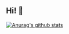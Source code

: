 ## Hi! 👋

[![Anurag's github stats](https://github-readme-stats.vercel.app/api?username=Kevin996233&theme=tokyonight)](https://github.com/Kevin996233/github-readme-stats)

<!--
**Kevin996233/Kevin996233** is a ✨ _special_ ✨ repository because its `README.md` (this file) appears on your GitHub profile.

Here are some ideas to get you started:

- 🔭 I’m currently working on ...
- 🌱 I’m currently learning ...
- 👯 I’m looking to collaborate on ...
- 🤔 I’m looking for help with ...
- 💬 Ask me about ...
- 📫 How to reach me: ...
- 😄 Pronouns: ...
- ⚡ Fun fact: ...
-->
